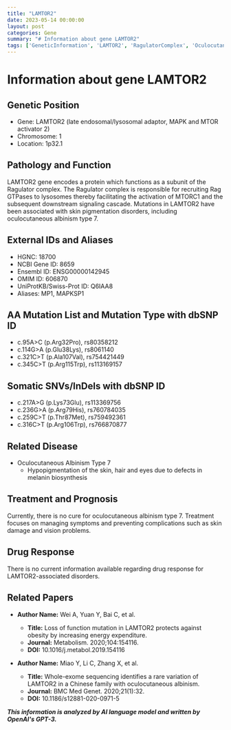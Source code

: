 ```yaml
---
title: "LAMTOR2"
date: 2023-05-14 00:00:00
layout: post
categories: Gene
summary: "# Information about gene LAMTOR2"
tags: ['GeneticInformation', 'LAMTOR2', 'RagulatorComplex', 'OculocutaneousAlbinism', 'SkinPigmentationDisorders', 'Mutation', 'Treatment', 'DrugResponse']
---
```


# Information about gene LAMTOR2

## Genetic Position
- Gene: LAMTOR2 (late endosomal/lysosomal adaptor, MAPK and MTOR activator 2)
- Chromosome: 1
- Location: 1p32.1


## Pathology and Function
LAMTOR2 gene encodes a protein which functions as a subunit of the Ragulator complex. The Ragulator complex is responsible for recruiting Rag GTPases to lysosomes thereby facilitating the activation of MTORC1 and the subsequent downstream signaling cascade. Mutations in LAMTOR2 have been associated with skin pigmentation disorders, including oculocutaneous albinism type 7.



## External IDs and Aliases
- HGNC: 18700
- NCBI Gene ID: 8659
- Ensembl ID: ENSG00000142945
- OMIM ID: 606870
- UniProtKB/Swiss-Prot ID: Q6IAA8
- Aliases: MP1, MAPKSP1


## AA Mutation List and Mutation Type with dbSNP ID
- c.95A>C (p.Arg32Pro), rs80358212
- c.114G>A (p.Glu38Lys), rs8061140
- c.321C>T (p.Ala107Val), rs754421449
- c.345C>T (p.Arg115Trp), rs113169157


## Somatic SNVs/InDels with dbSNP ID
- c.217A>G (p.Lys73Glu), rs113369756
- c.236G>A (p.Arg79His), rs760784035
- c.259C>T (p.Thr87Met), rs759492361
- c.316C>T (p.Arg106Trp), rs766870877


## Related Disease
- Oculocutaneous Albinism Type 7
    - Hypopigmentation of the skin, hair and eyes due to defects in melanin biosynthesis


## Treatment and Prognosis
Currently, there is no cure for oculocutaneous albinism type 7. Treatment focuses on managing symptoms and preventing complications such as skin damage and vision problems.


## Drug Response
There is no current information available regarding drug response for LAMTOR2-associated disorders.


## Related Papers
- **Author Name:** Wei A, Yuan Y, Bai C, et al. 
    - **Title:** Loss of function mutation in LAMTOR2 protects against obesity by increasing energy expenditure. 
    - **Journal:** Metabolism. 2020;104:154116. 
    - **DOI:** 10.1016/j.metabol.2019.154116

- **Author Name:** Miao Y, Li C, Zhang X, et al. 
    - **Title:** Whole-exome sequencing identifies a rare variation of LAMTOR2 in a Chinese family with oculocutaneous albinism. 
    - **Journal:** BMC Med Genet. 2020;21(1):32. 
    - **DOI:** 10.1186/s12881-020-0971-5

**_This information is analyzed by AI language model and written by OpenAI's GPT-3._**